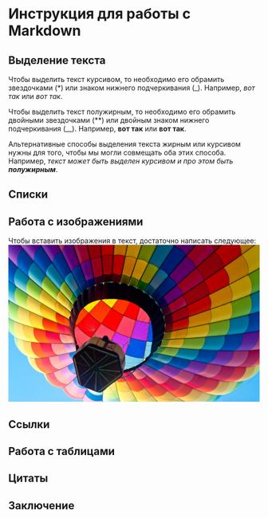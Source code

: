 # Инструкция для работы с Markdown

## Выделение текста

Чтобы выделить текст курсивом, то необходимо его обрамить звездочками (*) или знаком нижнего подчеркивания (_). Например, *вот так* или _вот так_.

Чтобы выделить текст полужирным, то необходимо его обрамить двойными звездочками (**) или двойным знаком нижнего подчеркивания (__). Например, **вот так** или __вот так__.

Альтернативные способы выделения текста жирным или курсивом нужны для того, чтобы мы могли совмещать оба этих способа. Например, _текст может быть выделен курсивом и про этом быть **полужирным**_.

## Списки

## Работа с изображениями

Чтобы вставить изображения в текст, достаточно написать следующее:
![Привет, это цвета!](Colors.jpg)

## Ссылки

## Работа с таблицами

## Цитаты

## Заключение